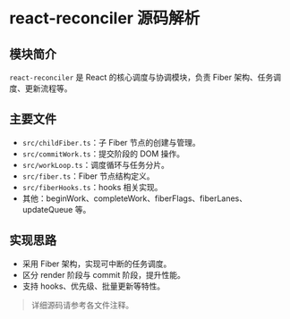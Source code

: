 # react-reconciler 源码解析

## 模块简介

`react-reconciler` 是 React 的核心调度与协调模块，负责 Fiber 架构、任务调度、更新流程等。

## 主要文件
- `src/childFiber.ts`：子 Fiber 节点的创建与管理。
- `src/commitWork.ts`：提交阶段的 DOM 操作。
- `src/workLoop.ts`：调度循环与任务分片。
- `src/fiber.ts`：Fiber 节点结构定义。
- `src/fiberHooks.ts`：hooks 相关实现。
- 其他：beginWork、completeWork、fiberFlags、fiberLanes、updateQueue 等。

## 实现思路
- 采用 Fiber 架构，实现可中断的任务调度。
- 区分 render 阶段与 commit 阶段，提升性能。
- 支持 hooks、优先级、批量更新等特性。

> 详细源码请参考各文件注释。 